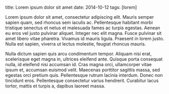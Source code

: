 title: Lorem ipsum dolor sit amet
date: 2014-10-12
tags: [lorem]



Lorem ipsum dolor sit amet, consectetur adipiscing elit. Mauris semper sapien quam, sed rhoncus sem iaculis ac. Pellentesque habitant morbi tristique senectus et netus et malesuada fames ac turpis egestas. Aenean eu eros vel justo pulvinar aliquet. Integer nec elit magna. Fusce pulvinar sit amet libero vitae pharetra. Vivamus id mauris ligula. Praesent in lorem justo. Nulla est sapien, viverra ut lectus molestie, feugiat rhoncus mauris.

Nulla dictum sapien quis arcu condimentum tempor. Aliquam nisi erat, scelerisque eget magna in, ultrices eleifend ante. Quisque porta consequat nulla, id eleifend nisi accumsan id. Cras magna orci, ullamcorper vitae ipsum et, accumsan euismod velit. Maecenas porttitor sagittis massa, sed egestas orci pretium quis. Pellentesque rutrum lacinia interdum. Donec non tincidunt eros. Pellentesque consectetur varius hendrerit. Curabitur lacus tortor, mattis et turpis a, dapibus laoreet massa. 